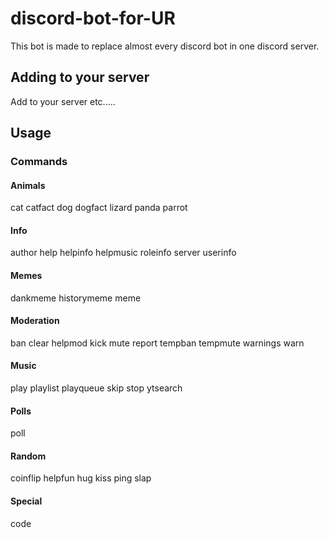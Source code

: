 # discord-bot-for-UR
This bot is made to replace almost every discord bot in one discord server.

## Adding to your server
Add to your server etc.....

## Usage
### Commands
#### Animals
cat
catfact
dog
dogfact
lizard
panda
parrot
#### Info
author
help
helpinfo
helpmusic
roleinfo
server
userinfo
#### Memes
dankmeme
historymeme
meme
#### Moderation
ban
clear
helpmod
kick
mute
report
tempban
tempmute
warnings
warn
#### Music
play
playlist
playqueue
skip
stop
ytsearch
#### Polls
poll
#### Random
coinflip
helpfun
hug
kiss
ping
slap
#### Special
code
